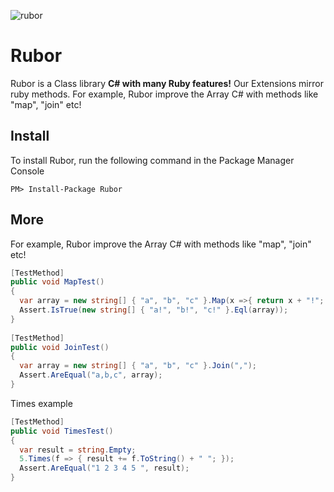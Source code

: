 ![rubor](https://www.dropbox.com/s/gyka76izpmo2p3e/rubor_logo.png)

Rubor
=====
Rubor is a Class library **C# with many Ruby features!** Our Extensions mirror ruby methods. For example, Rubor improve the Array C# with methods like "map", "join" etc!

Install
------
To install Rubor, run the following command in the Package Manager Console
```
PM> Install-Package Rubor
```

More
------
For example, Rubor improve the Array C# with methods like "map", "join" etc!

```C#
[TestMethod]
public void MapTest()
{
  var array = new string[] { "a", "b", "c" }.Map(x =>{ return x + "!"; });
  Assert.IsTrue(new string[] { "a!", "b!", "c!" }.Eql(array));
}
    
[TestMethod]
public void JoinTest()
{
  var array = new string[] { "a", "b", "c" }.Join(",");
  Assert.AreEqual("a,b,c", array);
}    
```

Times example

```C#
[TestMethod]
public void TimesTest()
{
  var result = string.Empty;
  5.Times(f => { result += f.ToString() + " "; });
  Assert.AreEqual("1 2 3 4 5 ", result);
}
```


